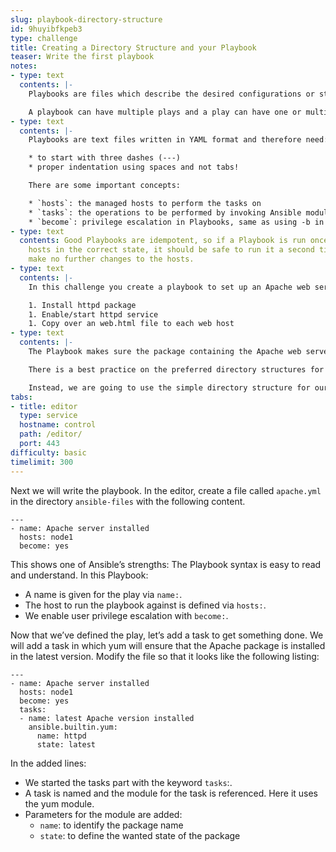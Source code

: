 ```yaml
---
slug: playbook-directory-structure
id: 9huyibfkpeb3
type: challenge
title: Creating a Directory Structure and your Playbook
teaser: Write the first playbook
notes:
- type: text
  contents: |-
    Playbooks are files which describe the desired configurations or steps to implement on managed hosts. Playbooks can change lengthy, complex administrative tasks into easily repeatable routines with predictable and successful outcomes.

    A playbook can have multiple plays and a play can have one or multiple tasks. In a task a module is called, like the modules in the previous chapter. The goal of a play is to map a group of hosts. The goal of a task is to implement modules against those ho
- type: text
  contents: |-
    Playbooks are text files written in YAML format and therefore need:

    * to start with three dashes (---)
    * proper indentation using spaces and not tabs!

    There are some important concepts:

    * `hosts`: the managed hosts to perform the tasks on
    * `tasks`: the operations to be performed by invoking Ansible modules and passing them the necessary options.
    * `become`: privilege escalation in Playbooks, same as using -b in the ad hoc command.
- type: text
  contents: Good Playbooks are idempotent, so if a Playbook is run once to put the
    hosts in the correct state, it should be safe to run it a second time and it should
    make no further changes to the hosts.
- type: text
  contents: |-
    In this challenge you create a playbook to set up an Apache web server in three steps:

    1. Install httpd package
    1. Enable/start httpd service
    1. Copy over an web.html file to each web host
- type: text
  contents: |-
    The Playbook makes sure the package containing the Apache web server is installed.

    There is a best practice on the preferred directory structures for playbooks. We strongly encourage you to read and understand these practices as you develop your Ansible ninja skills. That said, our playbook today is very basic and creating a complex structure will just confuse things.

    Instead, we are going to use the simple directory structure for our playbook, and add just a couple of files to it.
tabs:
- title: editor
  type: service
  hostname: control
  path: /editor/
  port: 443
difficulty: basic
timelimit: 300
---
```

Next we will write the playbook. In the editor, create a file called `apache.yml` in the directory `ansible-files` with the following content.

```
---
- name: Apache server installed
  hosts: node1
  become: yes
```

This shows one of Ansible’s strengths: The Playbook syntax is easy to read and understand. In this Playbook:

* A name is given for the play via `name:`.
* The host to run the playbook against is defined via `hosts:`.
* We enable user privilege escalation with `become:`.

Now that we’ve defined the play, let’s add a task to get something done. We will add a task in which yum will ensure that the Apache package is installed in the latest version. Modify the file so that it looks like the following listing:

```
---
- name: Apache server installed
  hosts: node1
  become: yes
  tasks:
  - name: latest Apache version installed
    ansible.builtin.yum:
      name: httpd
      state: latest
```

In the added lines:

* We started the tasks part with the keyword `tasks`:.
* A task is named and the module for the task is referenced. Here it uses the yum module.
* Parameters for the module are added:
  * `name`: to identify the package name
  * `state`: to define the wanted state of the package
